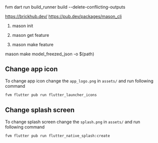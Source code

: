 fvm dart run build_runner build --delete-conflicting-outputs

https://brickhub.dev/
https://pub.dev/packages/mason_cli
1. mason init

2. mason get feature

3. mason make feature

mason make model_freezed_json -o $(path)



## Change app icon

To change app icon change the `app_logo.png` in `assets/` and run following command
```bash
fvm flutter pub run flutter_launcher_icons
```

## Change splash screen
To change splash screen change the `splash.png` in `assets/` and run following command
```bash
fvm flutter pub run flutter_native_splash:create
```